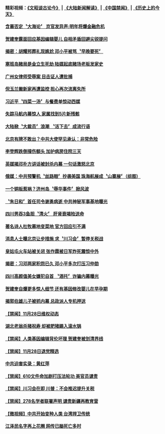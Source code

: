 #### 精彩视频：[《文昭谈古论今》](https://github.com/gfw-breaker/wenzhao/blob/master/README.md?t=11291831) | [《大陆新闻解读》](https://github.com/gfw-breaker/ntdtv-comedy/blob/master/README.md?t=11291831) | [《中国禁闻》](https://github.com/gfw-breaker/ntdtv-news/blob/master/README.md?t=11291831) | [《历史上的今天》](https://github.com/gfw-breaker/today-in-history/blob/master/README.md?t=11291831) 

#### [含蓄否定〝大海论〞 京官发异声:明年将爆金融危机](../pages/news204/a1401198.md?t=11291831) 

#### [贺建奎露面回应基因编辑婴儿 自相矛盾回避尖锐提问](../pages/news204/a1401169.md?t=11291831) 

#### [揭密：胡耀邦葬礼现尴尬 邓小平被骂〝早晚要死〞](../pages/news204/a1400067.md?t=11291831) 

#### [塞班岛赌局是金立生死劫 陆媒起底赌场老板发家史](../pages/news204/a1401244.md?t=11291831) 

#### [广州女律师受辱案 目击证人遭批捕](../pages/news204/a1401295.md?t=11291831) 

#### [倪玉兰搬新家再遭监控 担心再次流离失所](../pages/news204/a1401294.md?t=11291831) 


#### [习近平〝四菜一汤〞与餐费单惊动西媒](../pages/news204/a1401271.md?t=11291831) 

#### [失踪马航内幕惊人 家属找到5片新残骸](../pages/news204/a1401292.md?t=11291831) 

#### [大陆掀〝大裁员〞浪潮 〝活下去〞成流行语](../pages/news204/a1401290.md?t=11291831) 

#### [北京有牌不敢出？中共大使罕见承认：非常危险](../pages/news204/a1401108.md?t=11291831) 

#### [李登辉跌倒撞伤额头 加护病房住院三天](../pages/news204/a1401281.md?t=11291831) 

#### [英媒揭邓朴方讲话被封杀内幕  一句话激怒北京](../pages/news204/a1401060.md?t=11291831) 

#### [俄媒：中共预警机〝丝路眼〞抄袭美国 珠海航展成〝山寨展〞（组图）](../pages/news204/a1401276.md?t=11291831) 

#### [一个铜板惹祸？济州岛〝辱华事件〞掀风波](../pages/news204/a1401247.md?t=11291831) 

#### [〝朱日和〞首任司令谢勇病逝  中共神秘军事基地曝光](../pages/news204/a1401263.md?t=11291831) 

#### [四川男吞3鱼胆〝清火〞 肝肾衰竭险送命](../pages/news204/a1401269.md?t=11291831) 

#### [著名诗人杜牧墓地变菜地 官方回应引不满](../pages/news204/a1401264.md?t=11291831) 

#### [消息人士曝北京让步措施 求〝川习会〞暂停关税战](../pages/news204/a1401233.md?t=11291831) 

#### [皇姑屯火车站被关闭 张作霖被日军炸死震惊中外](../pages/news204/a1401238.md?t=11291831) 


#### [揭密：习邓两家积怨已久 邓小平多次打压习仲勋](../pages/news204/a1401086.md?t=11291831) 

#### [四川高颜值美女嫌犯自首 〝酒托〞诈骗内幕曝光](../pages/news204/a1401219.md?t=11291831) 

#### [贺建奎自爆更多惊人细节  还有基因修改婴儿在早孕期](../pages/news204/a1401173.md?t=11291831) 

#### [揭郭伯雄儿子被抓内幕 总政派人专机押送](../pages/news204/a1401138.md?t=11291831) 

#### [【禁闻】11月28日维权动态](../pages/news204/a1401220.md?t=11291831) 

#### [湖北老翁杀猪祝寿 却被肥猪踢入滚水锅](../pages/news204/a1401137.md?t=11291831) 

#### [【禁闻】人类基因编辑背伦坏理 贺建奎被划清界线](../pages/news204/a1401208.md?t=11291831) 

#### [【禁闻】11月28日退党精选](../pages/news204/a1401207.md?t=11291831) 

#### [中共迫害实录：黄红萍](../pages/news204/a1401205.md?t=11291831) 

#### [【禁闻】610文件命加剧打压法轮功 美官员谴责](../pages/news204/a1401200.md?t=11291831) 

#### [【禁闻】川习会在即 川普：不会推迟提升关税](../pages/news204/a1401195.md?t=11291831) 

#### [【禁闻】278名学者联署声明 谴责新疆再教育营](../pages/news204/a1401192.md?t=11291831) 

#### [【微视频】中共开始变种人类 台湾捍卫传统](../pages/news204/a1401191.md?t=11291831) 

#### [江泽民名字再上花圈 网传已脑死亡多时](../pages/news204/a1400975.md?t=11291831) 

